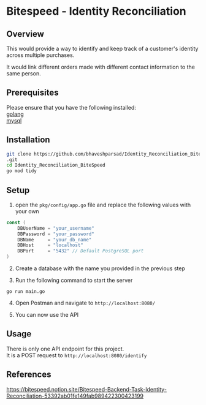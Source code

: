 # Bitespeed - Identity Reconciliation 

## Overview

This would provide a way to identify and keep track of a customer's identity across multiple purchases.

It would link different orders made with different contact information to the same person.

## Prerequisites

Please ensure that you have the following installed:\
[golang](https://go.dev/doc/install)\
[mysql](https://www.postgresql.org/download/)

## Installation

```bash
git clone https://github.com/bhaveshparsad/Identity_Reconciliation_BiteSpeed
.git
cd Identity_Reconciliation_BiteSpeed
go mod tidy
```

## Setup

1. open the `pkg/config/app.go` file and replace the following values with your own

```go
const (
	DBUserName = "your_username"
	DBPassword = "your_password"
	DBName     = "your_db_name"
	DBHost     = "localhost"
	DBPort     = "5432" // Default PostgreSQL port
)
```

2. Create a database with the name you provided in the previous step

3. Run the following command to start the server

```
go run main.go
```

4. Open Postman and navigate to `http://localhost:8080/`

5. You can now use the API

## Usage

There is only one API endpoint for this project.\
It is a POST request to `http://localhost:8080/identify`

## References

https://bitespeed.notion.site/Bitespeed-Backend-Task-Identity-Reconciliation-53392ab01fe149fab989422300423199

